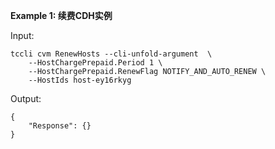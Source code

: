 **Example 1: 续费CDH实例**



Input: 

```
tccli cvm RenewHosts --cli-unfold-argument  \
    --HostChargePrepaid.Period 1 \
    --HostChargePrepaid.RenewFlag NOTIFY_AND_AUTO_RENEW \
    --HostIds host-ey16rkyg
```

Output: 
```
{
    "Response": {}
}
```

